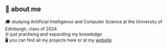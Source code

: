 ## 👋 about me 
🎓 studying Aritificial Intelligence and Computer Science at the University of Edinburgh, class of 2024 <br>
🌐 just practising and expanding my knowledge <br>
🖥 you can find all my projects here or at my [website](https://seanleishman.com) 




<!--
**Sean-Leishman/Sean-Leishman** is a ✨ _special_ ✨ repository because its `README.md` (this file) appears on your GitHub profile.

Here are some ideas to get you started:

- 🔭 I’m currently working on ...
- 🌱 I’m currently learning ...
- 👯 I’m looking to collaborate on ...
- 🤔 I’m looking for help with ...
- 💬 Ask me about ...
- 📫 How to reach me: ...
- 😄 Pronouns: ...
- ⚡ Fun fact: ...
-->
